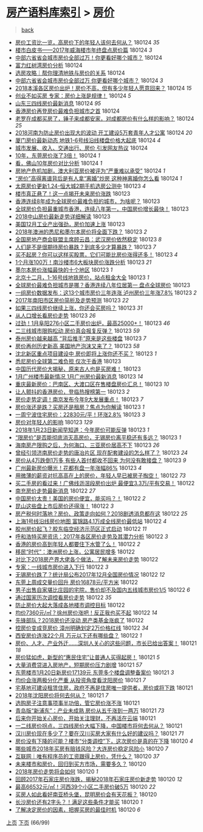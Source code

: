 [房产语料库索引](../../README.md)  > [房价](房价.md)
====
> [back](../README.md)

- [房价工资比一览，高房价下的年轻人该何去何从？](http://jkwz.applinzi.com/ittc/7062201372038923281.html#%E6%88%BF%E4%BB%B7%E5%B7%A5%E8%B5%84%E6%AF%94%E4%B8%80%E8%A7%88%EF%BC%8C%E9%AB%98%E6%88%BF%E4%BB%B7%E4%B8%8B%E7%9A%84%E5%B9%B4%E8%BD%BB%E4%BA%BA%E8%AF%A5%E4%BD%95%E5%8E%BB%E4%BD%95%E4%BB%8E%EF%BC%9F) 180124 *35* 
- [楼市白皮书——2017年威海楼市年终盘点房价篇](http://jkwz.applinzi.com/ittc/7062190172278359056.html#%E6%A5%BC%E5%B8%82%E7%99%BD%E7%9A%AE%E4%B9%A6%E2%80%94%E2%80%942017%E5%B9%B4%E5%A8%81%E6%B5%B7%E6%A5%BC%E5%B8%82%E5%B9%B4%E7%BB%88%E7%9B%98%E7%82%B9%E6%88%BF%E4%BB%B7%E7%AF%87) 180124 *3* 
- [中部六省省会城市房价全部过万！你更看好哪个城市？](http://jkwz.applinzi.com/ittc/7062183786073031686.html#%E4%B8%AD%E9%83%A8%E5%85%AD%E7%9C%81%E7%9C%81%E4%BC%9A%E5%9F%8E%E5%B8%82%E6%88%BF%E4%BB%B7%E5%85%A8%E9%83%A8%E8%BF%87%E4%B8%87%EF%BC%81%E4%BD%A0%E6%9B%B4%E7%9C%8B%E5%A5%BD%E5%93%AA%E4%B8%AA%E5%9F%8E%E5%B8%82%EF%BC%9F) 180124  
- [富力红树湾房价分析](http://jkwz.applinzi.com/ittc/7062180209921360906.html#%E5%AF%8C%E5%8A%9B%E7%BA%A2%E6%A0%91%E6%B9%BE%E6%88%BF%E4%BB%B7%E5%88%86%E6%9E%90) 180124  
- [选房攻略｜帮你理清地铁与房价的关系](http://jkwz.applinzi.com/ittc/7062173350434964487.html#%E9%80%89%E6%88%BF%E6%94%BB%E7%95%A5%EF%BD%9C%E5%B8%AE%E4%BD%A0%E7%90%86%E6%B8%85%E5%9C%B0%E9%93%81%E4%B8%8E%E6%88%BF%E4%BB%B7%E7%9A%84%E5%85%B3%E7%B3%BB) 180124  
- [中部六省省会城市房价全部过万 你更看好哪个城市？](http://jkwz.applinzi.com/ittc/7062152228561748998.html#%E4%B8%AD%E9%83%A8%E5%85%AD%E7%9C%81%E7%9C%81%E4%BC%9A%E5%9F%8E%E5%B8%82%E6%88%BF%E4%BB%B7%E5%85%A8%E9%83%A8%E8%BF%87%E4%B8%87+%E4%BD%A0%E6%9B%B4%E7%9C%8B%E5%A5%BD%E5%93%AA%E4%B8%AA%E5%9F%8E%E5%B8%82%EF%BC%9F) 180124 *3* 
- [2018本溪各区房价出炉！房价不高，但有多少年轻人愿意回来？](http://jkwz.applinzi.com/ittc/7062142468835771399.html#2018%E6%9C%AC%E6%BA%AA%E5%90%84%E5%8C%BA%E6%88%BF%E4%BB%B7%E5%87%BA%E7%82%89%EF%BC%81%E6%88%BF%E4%BB%B7%E4%B8%8D%E9%AB%98%EF%BC%8C%E4%BD%86%E6%9C%89%E5%A4%9A%E5%B0%91%E5%B9%B4%E8%BD%BB%E4%BA%BA%E6%84%BF%E6%84%8F%E5%9B%9E%E6%9D%A5%EF%BC%9F) 180124 *15* 
- [创业不如买房 专家：房价上涨是规律！](http://jkwz.applinzi.com/ittc/7062130565413602321.html#%E5%88%9B%E4%B8%9A%E4%B8%8D%E5%A6%82%E4%B9%B0%E6%88%BF+%E4%B8%93%E5%AE%B6%EF%BC%9A%E6%88%BF%E4%BB%B7%E4%B8%8A%E6%B6%A8%E6%98%AF%E8%A7%84%E5%BE%8B%EF%BC%81) 180124 *5* 
- [山东三四线房价最新消息](http://jkwz.applinzi.com/ittc/7062118019105293319.html#%E5%B1%B1%E4%B8%9C%E4%B8%89%E5%9B%9B%E7%BA%BF%E6%88%BF%E4%BB%B7%E6%9C%80%E6%96%B0%E6%B6%88%E6%81%AF) 180124 *95* 
- [香港房价再登房价最难负担城市之首](http://jkwz.applinzi.com/ittc/7062118019935765521.html#%E9%A6%99%E6%B8%AF%E6%88%BF%E4%BB%B7%E5%86%8D%E7%99%BB%E6%88%BF%E4%BB%B7%E6%9C%80%E9%9A%BE%E8%B4%9F%E6%8B%85%E5%9F%8E%E5%B8%82%E4%B9%8B%E9%A6%96) 180124  
- [老罗在成都买房了，锤子来成都安家，对成都房价有什么样的影响？](http://jkwz.applinzi.com/ittc/7062107854306018314.html#%E8%80%81%E7%BD%97%E5%9C%A8%E6%88%90%E9%83%BD%E4%B9%B0%E6%88%BF%E4%BA%86%EF%BC%8C%E9%94%A4%E5%AD%90%E6%9D%A5%E6%88%90%E9%83%BD%E5%AE%89%E5%AE%B6%EF%BC%8C%E5%AF%B9%E6%88%90%E9%83%BD%E6%88%BF%E4%BB%B7%E6%9C%89%E4%BB%80%E4%B9%88%E6%A0%B7%E7%9A%84%E5%BD%B1%E5%93%8D%EF%BC%9F) 180124 *25* 
- [2018河南为防止房价出现大的波动 开工建设5万套青年人才公寓](http://jkwz.applinzi.com/ittc/7062106603820418059.html#2018%E6%B2%B3%E5%8D%97%E4%B8%BA%E9%98%B2%E6%AD%A2%E6%88%BF%E4%BB%B7%E5%87%BA%E7%8E%B0%E5%A4%A7%E7%9A%84%E6%B3%A2%E5%8A%A8+%E5%BC%80%E5%B7%A5%E5%BB%BA%E8%AE%BE5%E4%B8%87%E5%A5%97%E9%9D%92%E5%B9%B4%E4%BA%BA%E6%89%8D%E5%85%AC%E5%AF%93) 180124 *20* 
- [厦门房价最新动态 地铁1-6号线沿线楼盘价格大起底](http://jkwz.applinzi.com/ittc/7062093352109868048.html#%E5%8E%A6%E9%97%A8%E6%88%BF%E4%BB%B7%E6%9C%80%E6%96%B0%E5%8A%A8%E6%80%81+%E5%9C%B0%E9%93%811-6%E5%8F%B7%E7%BA%BF%E6%B2%BF%E7%BA%BF%E6%A5%BC%E7%9B%98%E4%BB%B7%E6%A0%BC%E5%A4%A7%E8%B5%B7%E5%BA%95) 180124 *4* 
- [城市发展、收入、交通出行、房价 引发网友热议](http://jkwz.applinzi.com/ittc/7062060372033274886.html#%E5%9F%8E%E5%B8%82%E5%8F%91%E5%B1%95%E3%80%81%E6%94%B6%E5%85%A5%E3%80%81%E4%BA%A4%E9%80%9A%E5%87%BA%E8%A1%8C%E3%80%81%E6%88%BF%E4%BB%B7+%E5%BC%95%E5%8F%91%E7%BD%91%E5%8F%8B%E7%83%AD%E8%AE%AE) 180124  
- [10年，东莞房价涨了3倍！](http://jkwz.applinzi.com/ittc/7061868656047162379.html#10%E5%B9%B4%EF%BC%8C%E4%B8%9C%E8%8E%9E%E6%88%BF%E4%BB%B7%E6%B6%A8%E4%BA%863%E5%80%8D%EF%BC%81) 180124 *1* 
- [看，佛山10年房价对比分析](http://jkwz.applinzi.com/ittc/7061869488947856401.html#%E7%9C%8B%EF%BC%8C%E4%BD%9B%E5%B1%B110%E5%B9%B4%E6%88%BF%E4%BB%B7%E5%AF%B9%E6%AF%94%E5%88%86%E6%9E%90) 180124 *1* 
- [房地产危机加剧，澳大利亚房价被评为“严重难以承受”](http://jkwz.applinzi.com/ittc/7062032823303537671.html#%E6%88%BF%E5%9C%B0%E4%BA%A7%E5%8D%B1%E6%9C%BA%E5%8A%A0%E5%89%A7%EF%BC%8C%E6%BE%B3%E5%A4%A7%E5%88%A9%E4%BA%9A%E6%88%BF%E4%BB%B7%E8%A2%AB%E8%AF%84%E4%B8%BA%E2%80%9C%E4%B8%A5%E9%87%8D%E9%9A%BE%E4%BB%A5%E6%89%BF%E5%8F%97%E2%80%9D) 180124 *1* 
- [“房价”高得离谱背后是有人拿“离婚”炒房 这种神离婚你怎么看](http://jkwz.applinzi.com/ittc/7061955733405303818.html#%E2%80%9C%E6%88%BF%E4%BB%B7%E2%80%9D%E9%AB%98%E5%BE%97%E7%A6%BB%E8%B0%B1%E8%83%8C%E5%90%8E%E6%98%AF%E6%9C%89%E4%BA%BA%E6%8B%BF%E2%80%9C%E7%A6%BB%E5%A9%9A%E2%80%9D%E7%82%92%E6%88%BF+%E8%BF%99%E7%A7%8D%E7%A5%9E%E7%A6%BB%E5%A9%9A%E4%BD%A0%E6%80%8E%E4%B9%88%E7%9C%8B) 180124 *1* 
- [太原房价更新1.24-恒大城2期手机选房公测中](http://jkwz.applinzi.com/ittc/7061914238065312779.html#%E5%A4%AA%E5%8E%9F%E6%88%BF%E4%BB%B7%E6%9B%B4%E6%96%B01.24-%E6%81%92%E5%A4%A7%E5%9F%8E2%E6%9C%9F%E6%89%8B%E6%9C%BA%E9%80%89%E6%88%BF%E5%85%AC%E6%B5%8B%E4%B8%AD) 180123 *4* 
- [楼市真正悬了！这一点揭开未来房价涨跌](http://jkwz.applinzi.com/ittc/7061902685471507472.html#%E6%A5%BC%E5%B8%82%E7%9C%9F%E6%AD%A3%E6%82%AC%E4%BA%86%EF%BC%81%E8%BF%99%E4%B8%80%E7%82%B9%E6%8F%AD%E5%BC%80%E6%9C%AA%E6%9D%A5%E6%88%BF%E4%BB%B7%E6%B6%A8%E8%B7%8C) 180123  
- [香港连续8年成为全球房价最难负担的城市，为啥呢？](http://jkwz.applinzi.com/ittc/7061895129508348938.html#%E9%A6%99%E6%B8%AF%E8%BF%9E%E7%BB%AD8%E5%B9%B4%E6%88%90%E4%B8%BA%E5%85%A8%E7%90%83%E6%88%BF%E4%BB%B7%E6%9C%80%E9%9A%BE%E8%B4%9F%E6%8B%85%E7%9A%84%E5%9F%8E%E5%B8%82%EF%BC%8C%E4%B8%BA%E5%95%A5%E5%91%A2%EF%BC%9F) 180123  
- [全球房价负担最重城市香港，连续八年第一，中国房价增长最快！](http://jkwz.applinzi.com/ittc/7061892524874925067.html#%E5%85%A8%E7%90%83%E6%88%BF%E4%BB%B7%E8%B4%9F%E6%8B%85%E6%9C%80%E9%87%8D%E5%9F%8E%E5%B8%82%E9%A6%99%E6%B8%AF%EF%BC%8C%E8%BF%9E%E7%BB%AD%E5%85%AB%E5%B9%B4%E7%AC%AC%E4%B8%80%EF%BC%8C%E4%B8%AD%E5%9B%BD%E6%88%BF%E4%BB%B7%E5%A2%9E%E9%95%BF%E6%9C%80%E5%BF%AB%EF%BC%81) 180123  
- [2018中山房价最新走势详细解读](http://jkwz.applinzi.com/ittc/7061890488422908939.html#2018%E4%B8%AD%E5%B1%B1%E6%88%BF%E4%BB%B7%E6%9C%80%E6%96%B0%E8%B5%B0%E5%8A%BF%E8%AF%A6%E7%BB%86%E8%A7%A3%E8%AF%BB) 180123  
- [美国12月工业产出强劲，房价加速上涨](http://jkwz.applinzi.com/ittc/7061884767266407431.html#%E7%BE%8E%E5%9B%BD12%E6%9C%88%E5%B7%A5%E4%B8%9A%E4%BA%A7%E5%87%BA%E5%BC%BA%E5%8A%B2%EF%BC%8C%E6%88%BF%E4%BB%B7%E5%8A%A0%E9%80%9F%E4%B8%8A%E6%B6%A8) 180123  
- [2018年澳洲的悉尼和墨尔本房价将全面下跌？](http://jkwz.applinzi.com/ittc/7061851336117584907.html#2018%E5%B9%B4%E6%BE%B3%E6%B4%B2%E7%9A%84%E6%82%89%E5%B0%BC%E5%92%8C%E5%A2%A8%E5%B0%94%E6%9C%AC%E6%88%BF%E4%BB%B7%E5%B0%86%E5%85%A8%E9%9D%A2%E4%B8%8B%E8%B7%8C%EF%BC%9F) 180123 *2* 
- [全国房地产商会联盟主席顾云昌：武汉房价依然稳定](http://jkwz.applinzi.com/ittc/7061850575870624784.html#%E5%85%A8%E5%9B%BD%E6%88%BF%E5%9C%B0%E4%BA%A7%E5%95%86%E4%BC%9A%E8%81%94%E7%9B%9F%E4%B8%BB%E5%B8%AD%E9%A1%BE%E4%BA%91%E6%98%8C%EF%BC%9A%E6%AD%A6%E6%B1%89%E6%88%BF%E4%BB%B7%E4%BE%9D%E7%84%B6%E7%A8%B3%E5%AE%9A) 180123 *8* 
- [人们是不是很期待房价暴跌？到底多少才算暴跌？](http://jkwz.applinzi.com/ittc/7061809324727206918.html#%E4%BA%BA%E4%BB%AC%E6%98%AF%E4%B8%8D%E6%98%AF%E5%BE%88%E6%9C%9F%E5%BE%85%E6%88%BF%E4%BB%B7%E6%9A%B4%E8%B7%8C%EF%BC%9F%E5%88%B0%E5%BA%95%E5%A4%9A%E5%B0%91%E6%89%8D%E7%AE%97%E6%9A%B4%E8%B7%8C%EF%BC%9F) 180123 *7* 
- [买不起房？你可以这样买股票，它们可能比房价涨得还多！](http://jkwz.applinzi.com/ittc/7061843733182415888.html#%E4%B9%B0%E4%B8%8D%E8%B5%B7%E6%88%BF%EF%BC%9F%E4%BD%A0%E5%8F%AF%E4%BB%A5%E8%BF%99%E6%A0%B7%E4%B9%B0%E8%82%A1%E7%A5%A8%EF%BC%8C%E5%AE%83%E4%BB%AC%E5%8F%AF%E8%83%BD%E6%AF%94%E6%88%BF%E4%BB%B7%E6%B6%A8%E5%BE%97%E8%BF%98%E5%A4%9A%EF%BC%81) 180123 *4* 
- [1个月涨100万！南沙楼市6大板块房价涨跌分析](http://jkwz.applinzi.com/ittc/7061842297845449735.html#1%E4%B8%AA%E6%9C%88%E6%B6%A8100%E4%B8%87%EF%BC%81%E5%8D%97%E6%B2%99%E6%A5%BC%E5%B8%826%E5%A4%A7%E6%9D%BF%E5%9D%97%E6%88%BF%E4%BB%B7%E6%B6%A8%E8%B7%8C%E5%88%86%E6%9E%90) 180123 *21* 
- [墨尔本房价涨幅最快的十个地区](http://jkwz.applinzi.com/ittc/7061840065334871057.html#%E5%A2%A8%E5%B0%94%E6%9C%AC%E6%88%BF%E4%BB%B7%E6%B6%A8%E5%B9%85%E6%9C%80%E5%BF%AB%E7%9A%84%E5%8D%81%E4%B8%AA%E5%9C%B0%E5%8C%BA) 180123 *1* 
- [北京十二月，1-16号线地铁房价，站点租金大全](http://jkwz.applinzi.com/ittc/7061831321930695690.html#%E5%8C%97%E4%BA%AC%E5%8D%81%E4%BA%8C%E6%9C%88%EF%BC%8C1-16%E5%8F%B7%E7%BA%BF%E5%9C%B0%E9%93%81%E6%88%BF%E4%BB%B7%EF%BC%8C%E7%AB%99%E7%82%B9%E7%A7%9F%E9%87%91%E5%A4%A7%E5%85%A8) 180123 *1* 
- [全球房价最难负担城市是哪？香港连续八年位居第一 盘点全球房价](http://jkwz.applinzi.com/ittc/7061831711145329674.html#%E5%85%A8%E7%90%83%E6%88%BF%E4%BB%B7%E6%9C%80%E9%9A%BE%E8%B4%9F%E6%8B%85%E5%9F%8E%E5%B8%82%E6%98%AF%E5%93%AA%EF%BC%9F%E9%A6%99%E6%B8%AF%E8%BF%9E%E7%BB%AD%E5%85%AB%E5%B9%B4%E4%BD%8D%E5%B1%85%E7%AC%AC%E4%B8%80+%E7%9B%98%E7%82%B9%E5%85%A8%E7%90%83%E6%88%BF%E4%BB%B7) 180123  
- [一组房价数据发布：这13个城市房价三年连涨 泸州房价三年涨7.8%](http://jkwz.applinzi.com/ittc/7061819129139315722.html#%E4%B8%80%E7%BB%84%E6%88%BF%E4%BB%B7%E6%95%B0%E6%8D%AE%E5%8F%91%E5%B8%83%EF%BC%9A%E8%BF%9913%E4%B8%AA%E5%9F%8E%E5%B8%82%E6%88%BF%E4%BB%B7%E4%B8%89%E5%B9%B4%E8%BF%9E%E6%B6%A8+%E6%B3%B8%E5%B7%9E%E6%88%BF%E4%BB%B7%E4%B8%89%E5%B9%B4%E6%B6%A87.8%25) 180123 *2* 
- [2017年南阳市区房价简析及走势预测](http://jkwz.applinzi.com/ittc/7061817327622816775.html#2017%E5%B9%B4%E5%8D%97%E9%98%B3%E5%B8%82%E5%8C%BA%E6%88%BF%E4%BB%B7%E7%AE%80%E6%9E%90%E5%8F%8A%E8%B5%B0%E5%8A%BF%E9%A2%84%E6%B5%8B) 180123 *22* 
- [如果三四线房价继续上涨，你还会买房吗？](http://jkwz.applinzi.com/ittc/7061809973569258503.html#%E5%A6%82%E6%9E%9C%E4%B8%89%E5%9B%9B%E7%BA%BF%E6%88%BF%E4%BB%B7%E7%BB%A7%E7%BB%AD%E4%B8%8A%E6%B6%A8%EF%BC%8C%E4%BD%A0%E8%BF%98%E4%BC%9A%E4%B9%B0%E6%88%BF%E5%90%97%EF%BC%9F) 180123 *31* 
- [从人口增长看房价走势](http://jkwz.applinzi.com/ittc/7061809387197170699.html#%E4%BB%8E%E4%BA%BA%E5%8F%A3%E5%A2%9E%E9%95%BF%E7%9C%8B%E6%88%BF%E4%BB%B7%E8%B5%B0%E5%8A%BF) 180123 *26* 
- [过劲！1月阜阳276小区二手房价出炉，最高25000+！](http://jkwz.applinzi.com/ittc/7061806240185713675.html#%E8%BF%87%E5%8A%B2%EF%BC%811%E6%9C%88%E9%98%9C%E9%98%B3276%E5%B0%8F%E5%8C%BA%E4%BA%8C%E6%89%8B%E6%88%BF%E4%BB%B7%E5%87%BA%E7%82%89%EF%BC%8C%E6%9C%80%E9%AB%9825000%2B%EF%BC%81) 180123 *46* 
- [二三线城市限购松动 房价真会报复反弹？](http://jkwz.applinzi.com/ittc/7061803514257212423.html#%E4%BA%8C%E4%B8%89%E7%BA%BF%E5%9F%8E%E5%B8%82%E9%99%90%E8%B4%AD%E6%9D%BE%E5%8A%A8+%E6%88%BF%E4%BB%B7%E7%9C%9F%E4%BC%9A%E6%8A%A5%E5%A4%8D%E5%8F%8D%E5%BC%B9%EF%BC%9F) 180123 *59* 
- [泰州房价越来越高 “背后推手”原来是这些楼盘](http://jkwz.applinzi.com/ittc/7061795312065053703.html#%E6%B3%B0%E5%B7%9E%E6%88%BF%E4%BB%B7%E8%B6%8A%E6%9D%A5%E8%B6%8A%E9%AB%98+%E2%80%9C%E8%83%8C%E5%90%8E%E6%8E%A8%E6%89%8B%E2%80%9D%E5%8E%9F%E6%9D%A5%E6%98%AF%E8%BF%99%E4%BA%9B%E6%A5%BC%E7%9B%98) 180123 *7* 
- [房价再创历史新高 美国地产泡沫又来了？](http://jkwz.applinzi.com/ittc/7061792769515717643.html#%E6%88%BF%E4%BB%B7%E5%86%8D%E5%88%9B%E5%8E%86%E5%8F%B2%E6%96%B0%E9%AB%98+%E7%BE%8E%E5%9B%BD%E5%9C%B0%E4%BA%A7%E6%B3%A1%E6%B2%AB%E5%8F%88%E6%9D%A5%E4%BA%86%EF%BC%9F) 180123 *58* 
- [沈北新区重点项目建设中 房价即将上涨你还不买？](http://jkwz.applinzi.com/ittc/7061792158502093830.html#%E6%B2%88%E5%8C%97%E6%96%B0%E5%8C%BA%E9%87%8D%E7%82%B9%E9%A1%B9%E7%9B%AE%E5%BB%BA%E8%AE%BE%E4%B8%AD+%E6%88%BF%E4%BB%B7%E5%8D%B3%E5%B0%86%E4%B8%8A%E6%B6%A8%E4%BD%A0%E8%BF%98%E4%B8%8D%E4%B9%B0%EF%BC%9F) 180123 *1* 
- [悉尼房价全球第二难负担 仅次于香港](http://jkwz.applinzi.com/ittc/7061789042264245265.html#%E6%82%89%E5%B0%BC%E6%88%BF%E4%BB%B7%E5%85%A8%E7%90%83%E7%AC%AC%E4%BA%8C%E9%9A%BE%E8%B4%9F%E6%8B%85+%E4%BB%85%E6%AC%A1%E4%BA%8E%E9%A6%99%E6%B8%AF) 180123  
- [中国历代房价大揭秘，原来古人也是买房难！](http://jkwz.applinzi.com/ittc/7061775792998974480.html#%E4%B8%AD%E5%9B%BD%E5%8E%86%E4%BB%A3%E6%88%BF%E4%BB%B7%E5%A4%A7%E6%8F%AD%E7%A7%98%EF%BC%8C%E5%8E%9F%E6%9D%A5%E5%8F%A4%E4%BA%BA%E4%B9%9F%E6%98%AF%E4%B9%B0%E6%88%BF%E9%9A%BE%EF%BC%81) 180123  
- [1月广州楼市最新情况 1月广州房价最新消息](http://jkwz.applinzi.com/ittc/7061760502915400715.html#1%E6%9C%88%E5%B9%BF%E5%B7%9E%E6%A5%BC%E5%B8%82%E6%9C%80%E6%96%B0%E6%83%85%E5%86%B5+1%E6%9C%88%E5%B9%BF%E5%B7%9E%E6%88%BF%E4%BB%B7%E6%9C%80%E6%96%B0%E6%B6%88%E6%81%AF) 180123 *14* 
- [重庆最新房价：巴南区、大渡口区在售楼盘房价汇总！](http://jkwz.applinzi.com/ittc/7061753995352081415.html#%E9%87%8D%E5%BA%86%E6%9C%80%E6%96%B0%E6%88%BF%E4%BB%B7%EF%BC%9A%E5%B7%B4%E5%8D%97%E5%8C%BA%E3%80%81%E5%A4%A7%E6%B8%A1%E5%8F%A3%E5%8C%BA%E5%9C%A8%E5%94%AE%E6%A5%BC%E7%9B%98%E6%88%BF%E4%BB%B7%E6%B1%87%E6%80%BB%EF%BC%81) 180123 *10* 
- [让人颤抖的香港房价，登临热搜榜第一](http://jkwz.applinzi.com/ittc/7061733447632946192.html#%E8%AE%A9%E4%BA%BA%E9%A2%A4%E6%8A%96%E7%9A%84%E9%A6%99%E6%B8%AF%E6%88%BF%E4%BB%B7%EF%BC%8C%E7%99%BB%E4%B8%B4%E7%83%AD%E6%90%9C%E6%A6%9C%E7%AC%AC%E4%B8%80) 180123 *2* 
- [房价走势定调！南京发布今年9大发展重点！](http://jkwz.applinzi.com/ittc/7061729152376243211.html#%E6%88%BF%E4%BB%B7%E8%B5%B0%E5%8A%BF%E5%AE%9A%E8%B0%83%EF%BC%81%E5%8D%97%E4%BA%AC%E5%8F%91%E5%B8%83%E4%BB%8A%E5%B9%B49%E5%A4%A7%E5%8F%91%E5%B1%95%E9%87%8D%E7%82%B9%EF%BC%81) 180123 *7* 
- [房价涨还是跌？买房还是租房？焦点为你解读](http://jkwz.applinzi.com/ittc/7061725636001793034.html#%E6%88%BF%E4%BB%B7%E6%B6%A8%E8%BF%98%E6%98%AF%E8%B7%8C%EF%BC%9F%E4%B9%B0%E6%88%BF%E8%BF%98%E6%98%AF%E7%A7%9F%E6%88%BF%EF%BC%9F%E7%84%A6%E7%82%B9%E4%B8%BA%E4%BD%A0%E8%A7%A3%E8%AF%BB) 180123 *1* 
- [一周宁波住宅房价：22830元/平！环涨2.8%](http://jkwz.applinzi.com/ittc/7061726074243646475.html#%E4%B8%80%E5%91%A8%E5%AE%81%E6%B3%A2%E4%BD%8F%E5%AE%85%E6%88%BF%E4%BB%B7%EF%BC%9A22830%E5%85%83%2F%E5%B9%B3%EF%BC%81%E7%8E%AF%E6%B6%A82.8%25) 180123 *3* 
- [房价对年轻人的影响](http://jkwz.applinzi.com/ittc/7061722958140015632.html#%E6%88%BF%E4%BB%B7%E5%AF%B9%E5%B9%B4%E8%BD%BB%E4%BA%BA%E7%9A%84%E5%BD%B1%E5%93%8D) 180123 *129* 
- [2018年1月23日新闻早知道：今年房价可能反弹](http://jkwz.applinzi.com/ittc/7061720065760560139.html#2018%E5%B9%B41%E6%9C%8823%E6%97%A5%E6%96%B0%E9%97%BB%E6%97%A9%E7%9F%A5%E9%81%93%EF%BC%9A%E4%BB%8A%E5%B9%B4%E6%88%BF%E4%BB%B7%E5%8F%AF%E8%83%BD%E5%8F%8D%E5%BC%B9) 180123 *1* 
- [“限房价”是否能彻底消灭高房价，无锡房价离平稳还有多远？](http://jkwz.applinzi.com/ittc/7061716945282270224.html#%E2%80%9C%E9%99%90%E6%88%BF%E4%BB%B7%E2%80%9D%E6%98%AF%E5%90%A6%E8%83%BD%E5%BD%BB%E5%BA%95%E6%B6%88%E7%81%AD%E9%AB%98%E6%88%BF%E4%BB%B7%EF%BC%8C%E6%97%A0%E9%94%A1%E6%88%BF%E4%BB%B7%E7%A6%BB%E5%B9%B3%E7%A8%B3%E8%BF%98%E6%9C%89%E5%A4%9A%E8%BF%9C%EF%BC%9F) 180123 *1* 
- [海南房产限购之后，为何海口、三亚房价居高不下](http://jkwz.applinzi.com/ittc/7061712281342051335.html#%E6%B5%B7%E5%8D%97%E6%88%BF%E4%BA%A7%E9%99%90%E8%B4%AD%E4%B9%8B%E5%90%8E%EF%BC%8C%E4%B8%BA%E4%BD%95%E6%B5%B7%E5%8F%A3%E3%80%81%E4%B8%89%E4%BA%9A%E6%88%BF%E4%BB%B7%E5%B1%85%E9%AB%98%E4%B8%8D%E4%B8%8B) 180123 *26* 
- [曾经引领济南房价走势的唐冶片区 现在配套建设的怎么样了？](http://jkwz.applinzi.com/ittc/7061710630837289994.html#%E6%9B%BE%E7%BB%8F%E5%BC%95%E9%A2%86%E6%B5%8E%E5%8D%97%E6%88%BF%E4%BB%B7%E8%B5%B0%E5%8A%BF%E7%9A%84%E5%94%90%E5%86%B6%E7%89%87%E5%8C%BA+%E7%8E%B0%E5%9C%A8%E9%85%8D%E5%A5%97%E5%BB%BA%E8%AE%BE%E7%9A%84%E6%80%8E%E4%B9%88%E6%A0%B7%E4%BA%86%EF%BC%9F) 180123 *24* 
- [房价从4万跌倒1万多 有些人首付都收不回来 为何没有敢接盘？](http://jkwz.applinzi.com/ittc/7061697831696335878.html#%E6%88%BF%E4%BB%B7%E4%BB%8E4%E4%B8%87%E8%B7%8C%E5%80%921%E4%B8%87%E5%A4%9A+%E6%9C%89%E4%BA%9B%E4%BA%BA%E9%A6%96%E4%BB%98%E9%83%BD%E6%94%B6%E4%B8%8D%E5%9B%9E%E6%9D%A5+%E4%B8%BA%E4%BD%95%E6%B2%A1%E6%9C%89%E6%95%A2%E6%8E%A5%E7%9B%98%EF%BC%9F) 180123 *9* 
- [广州最新房价曝光！花都有盘一年涨幅86%](http://jkwz.applinzi.com/ittc/7061676965344314375.html#%E5%B9%BF%E5%B7%9E%E6%9C%80%E6%96%B0%E6%88%BF%E4%BB%B7%E6%9B%9D%E5%85%89%EF%BC%81%E8%8A%B1%E9%83%BD%E6%9C%89%E7%9B%98%E4%B8%80%E5%B9%B4%E6%B6%A8%E5%B9%8586%25) 180123 *4* 
- [用微薄的薪资对抗高高在上的房价，年轻人早已被房子掏空！](http://jkwz.applinzi.com/ittc/7061484401529979915.html#%E7%94%A8%E5%BE%AE%E8%96%84%E7%9A%84%E8%96%AA%E8%B5%84%E5%AF%B9%E6%8A%97%E9%AB%98%E9%AB%98%E5%9C%A8%E4%B8%8A%E7%9A%84%E6%88%BF%E4%BB%B7%EF%BC%8C%E5%B9%B4%E8%BD%BB%E4%BA%BA%E6%97%A9%E5%B7%B2%E8%A2%AB%E6%88%BF%E5%AD%90%E6%8E%8F%E7%A9%BA%EF%BC%81) 180122 *73* 
- [买二手房的看过来！广佛线沥滘段房价出炉 最便宜3.3万/平有交易！](http://jkwz.applinzi.com/ittc/7061476645272028177.html#%E4%B9%B0%E4%BA%8C%E6%89%8B%E6%88%BF%E7%9A%84%E7%9C%8B%E8%BF%87%E6%9D%A5%EF%BC%81%E5%B9%BF%E4%BD%9B%E7%BA%BF%E6%B2%A5%E6%BB%98%E6%AE%B5%E6%88%BF%E4%BB%B7%E5%87%BA%E7%82%89+%E6%9C%80%E4%BE%BF%E5%AE%9C3.3%E4%B8%87%2F%E5%B9%B3%E6%9C%89%E4%BA%A4%E6%98%93%EF%BC%81) 180122  
- [南充房价走势最新消息](http://jkwz.applinzi.com/ittc/7061471633351377930.html#%E5%8D%97%E5%85%85%E6%88%BF%E4%BB%B7%E8%B5%B0%E5%8A%BF%E6%9C%80%E6%96%B0%E6%B6%88%E6%81%AF) 180122 *27* 
- [中国房价太贵！美国的房价便宜，能买吗？！](http://jkwz.applinzi.com/ittc/7061444147561366538.html#%E4%B8%AD%E5%9B%BD%E6%88%BF%E4%BB%B7%E5%A4%AA%E8%B4%B5%EF%BC%81%E7%BE%8E%E5%9B%BD%E7%9A%84%E6%88%BF%E4%BB%B7%E4%BE%BF%E5%AE%9C%EF%BC%8C%E8%83%BD%E4%B9%B0%E5%90%97%EF%BC%9F%EF%BC%81) 180122 *2* 
- [昆山这些盘上市后房价还得涨！](http://jkwz.applinzi.com/ittc/7061440629517583367.html#%E6%98%86%E5%B1%B1%E8%BF%99%E4%BA%9B%E7%9B%98%E4%B8%8A%E5%B8%82%E5%90%8E%E6%88%BF%E4%BB%B7%E8%BF%98%E5%BE%97%E6%B6%A8%EF%BC%81) 180122 *3* 
- [房产税何时落地？房价、政策走向如何？2018剧透消息都在这](http://jkwz.applinzi.com/ittc/7061438299116143627.html#%E6%88%BF%E4%BA%A7%E7%A8%8E%E4%BD%95%E6%97%B6%E8%90%BD%E5%9C%B0%EF%BC%9F%E6%88%BF%E4%BB%B7%E3%80%81%E6%94%BF%E7%AD%96%E8%B5%B0%E5%90%91%E5%A6%82%E4%BD%95%EF%BC%9F2018%E5%89%A7%E9%80%8F%E6%B6%88%E6%81%AF%E9%83%BD%E5%9C%A8%E8%BF%99) 180122 *25* 
- [上海1号线沿线房价地图 富锦路4.1万成全线房价最低站](http://jkwz.applinzi.com/ittc/7061434356743013382.html#%E4%B8%8A%E6%B5%B71%E5%8F%B7%E7%BA%BF%E6%B2%BF%E7%BA%BF%E6%88%BF%E4%BB%B7%E5%9C%B0%E5%9B%BE+%E5%AF%8C%E9%94%A6%E8%B7%AF4.1%E4%B8%87%E6%88%90%E5%85%A8%E7%BA%BF%E6%88%BF%E4%BB%B7%E6%9C%80%E4%BD%8E%E7%AB%99) 180122 *4* 
- [胶州房价起飞？胶东临空经济示范区正式启动](http://jkwz.applinzi.com/ittc/7061430884878517258.html#%E8%83%B6%E5%B7%9E%E6%88%BF%E4%BB%B7%E8%B5%B7%E9%A3%9E%EF%BC%9F%E8%83%B6%E4%B8%9C%E4%B8%B4%E7%A9%BA%E7%BB%8F%E6%B5%8E%E7%A4%BA%E8%8C%83%E5%8C%BA%E6%AD%A3%E5%BC%8F%E5%90%AF%E5%8A%A8) 180122 *11* 
- [呼和浩特买房资讯：2017年各区房价走势及其潜力分析](http://jkwz.applinzi.com/ittc/7061419468532483082.html#%E5%91%BC%E5%92%8C%E6%B5%A9%E7%89%B9%E4%B9%B0%E6%88%BF%E8%B5%84%E8%AE%AF%EF%BC%9A2017%E5%B9%B4%E5%90%84%E5%8C%BA%E6%88%BF%E4%BB%B7%E8%B5%B0%E5%8A%BF%E5%8F%8A%E5%85%B6%E6%BD%9C%E5%8A%9B%E5%88%86%E6%9E%90) 180122 *3* 
- [香港的房价高到年轻人都要住下水管了么！](http://jkwz.applinzi.com/ittc/7061408806414582790.html#%E9%A6%99%E6%B8%AF%E7%9A%84%E6%88%BF%E4%BB%B7%E9%AB%98%E5%88%B0%E5%B9%B4%E8%BD%BB%E4%BA%BA%E9%83%BD%E8%A6%81%E4%BD%8F%E4%B8%8B%E6%B0%B4%E7%AE%A1%E4%BA%86%E4%B9%88%EF%BC%81) 180122 *2* 
- [移民“时代”：澳洲房价上涨，公寓居民增多](http://jkwz.applinzi.com/ittc/7061407466607084560.html#%E7%A7%BB%E6%B0%91%E2%80%9C%E6%97%B6%E4%BB%A3%E2%80%9D%EF%BC%9A%E6%BE%B3%E6%B4%B2%E6%88%BF%E4%BB%B7%E4%B8%8A%E6%B6%A8%EF%BC%8C%E5%85%AC%E5%AF%93%E5%B1%85%E6%B0%91%E5%A2%9E%E5%A4%9A) 180122  
- [对比下2018房产界大佬各个做法，了解未来房价走势](http://jkwz.applinzi.com/ittc/7061046568348550154.html#%E5%AF%B9%E6%AF%94%E4%B8%8B2018%E6%88%BF%E4%BA%A7%E7%95%8C%E5%A4%A7%E4%BD%AC%E5%90%84%E4%B8%AA%E5%81%9A%E6%B3%95%EF%BC%8C%E4%BA%86%E8%A7%A3%E6%9C%AA%E6%9D%A5%E6%88%BF%E4%BB%B7%E8%B5%B0%E5%8A%BF) 180122  
- [专家：一线城市房价进入下行](http://jkwz.applinzi.com/ittc/7061364812942935046.html#%E4%B8%93%E5%AE%B6%EF%BC%9A%E4%B8%80%E7%BA%BF%E5%9F%8E%E5%B8%82%E6%88%BF%E4%BB%B7%E8%BF%9B%E5%85%A5%E4%B8%8B%E8%A1%8C) 180122 *3* 
- [无锡房价跌了？统计局公布2017年12月全国房价情况](http://jkwz.applinzi.com/ittc/7061364806861194246.html#%E6%97%A0%E9%94%A1%E6%88%BF%E4%BB%B7%E8%B7%8C%E4%BA%86%EF%BC%9F%E7%BB%9F%E8%AE%A1%E5%B1%80%E5%85%AC%E5%B8%832017%E5%B9%B412%E6%9C%88%E5%85%A8%E5%9B%BD%E6%88%BF%E4%BB%B7%E6%83%85%E5%86%B5) 180122 *12* 
- [东莞上周成交量价回升 房价16878元/平方米](http://jkwz.applinzi.com/ittc/7061364668994421771.html#%E4%B8%9C%E8%8E%9E%E4%B8%8A%E5%91%A8%E6%88%90%E4%BA%A4%E9%87%8F%E4%BB%B7%E5%9B%9E%E5%8D%87+%E6%88%BF%E4%BB%B716878%E5%85%83%2F%E5%B9%B3%E6%96%B9%E7%B1%B3) 180122  
- [男子出售自家堪比庄园的宅院，售价却不及国内五线城市房价1/5](http://jkwz.applinzi.com/ittc/7061159115944887306.html#%E7%94%B7%E5%AD%90%E5%87%BA%E5%94%AE%E8%87%AA%E5%AE%B6%E5%A0%AA%E6%AF%94%E5%BA%84%E5%9B%AD%E7%9A%84%E5%AE%85%E9%99%A2%EF%BC%8C%E5%94%AE%E4%BB%B7%E5%8D%B4%E4%B8%8D%E5%8F%8A%E5%9B%BD%E5%86%85%E4%BA%94%E7%BA%BF%E5%9F%8E%E5%B8%82%E6%88%BF%E4%BB%B71%2F5) 180122 *6* 
- [通过国家历次调控看房价走势](http://jkwz.applinzi.com/ittc/7061350226621629446.html#%E9%80%9A%E8%BF%87%E5%9B%BD%E5%AE%B6%E5%8E%86%E6%AC%A1%E8%B0%83%E6%8E%A7%E7%9C%8B%E6%88%BF%E4%BB%B7%E8%B5%B0%E5%8A%BF) 180122 *35* 
- [防止房价大起大落成各地楼市调控目标](http://jkwz.applinzi.com/ittc/7061344380768486416.html#%E9%98%B2%E6%AD%A2%E6%88%BF%E4%BB%B7%E5%A4%A7%E8%B5%B7%E5%A4%A7%E8%90%BD%E6%88%90%E5%90%84%E5%9C%B0%E6%A5%BC%E5%B8%82%E8%B0%83%E6%8E%A7%E7%9B%AE%E6%A0%87) 180122  
- [均价7360元/㎡？徐州房价涨吧！反正我也买不起](http://jkwz.applinzi.com/ittc/7061343982154417158.html#%E5%9D%87%E4%BB%B77360%E5%85%83%2F%E3%8E%A1%EF%BC%9F%E5%BE%90%E5%B7%9E%E6%88%BF%E4%BB%B7%E6%B6%A8%E5%90%A7%EF%BC%81%E5%8F%8D%E6%AD%A3%E6%88%91%E4%B9%9F%E4%B9%B0%E4%B8%8D%E8%B5%B7) 180122 *14* 
- [先锋部队？2018房价还没动 房产类基金涨疯了](http://jkwz.applinzi.com/ittc/7060325221632836625.html#%E5%85%88%E9%94%8B%E9%83%A8%E9%98%9F%EF%BC%9F2018%E6%88%BF%E4%BB%B7%E8%BF%98%E6%B2%A1%E5%8A%A8+%E6%88%BF%E4%BA%A7%E7%B1%BB%E5%9F%BA%E9%87%91%E6%B6%A8%E7%96%AF%E4%BA%86) 180122  
- [控房价变成竞房价 漳州明确划定2万价格红线](http://jkwz.applinzi.com/ittc/7061338238810063878.html#%E6%8E%A7%E6%88%BF%E4%BB%B7%E5%8F%98%E6%88%90%E7%AB%9E%E6%88%BF%E4%BB%B7+%E6%BC%B3%E5%B7%9E%E6%98%8E%E7%A1%AE%E5%88%92%E5%AE%9A2%E4%B8%87%E4%BB%B7%E6%A0%BC%E7%BA%A2%E7%BA%BF) 180122 *34* 
- [西安房价连涨22个月 万元以下还有哪些盘？](http://jkwz.applinzi.com/ittc/7061337655873111057.html#%E8%A5%BF%E5%AE%89%E6%88%BF%E4%BB%B7%E8%BF%9E%E6%B6%A822%E4%B8%AA%E6%9C%88+%E4%B8%87%E5%85%83%E4%BB%A5%E4%B8%8B%E8%BF%98%E6%9C%89%E5%93%AA%E4%BA%9B%E7%9B%98%EF%BC%9F) 180122 *1* 
- [房价、人才、产业外迁……深圳人关心的这些问题，市长已给出答案！](http://jkwz.applinzi.com/ittc/7061181192571716614.html#%E6%88%BF%E4%BB%B7%E3%80%81%E4%BA%BA%E6%89%8D%E3%80%81%E4%BA%A7%E4%B8%9A%E5%A4%96%E8%BF%81%E2%80%A6%E2%80%A6%E6%B7%B1%E5%9C%B3%E4%BA%BA%E5%85%B3%E5%BF%83%E7%9A%84%E8%BF%99%E4%BA%9B%E9%97%AE%E9%A2%98%EF%BC%8C%E5%B8%82%E9%95%BF%E5%B7%B2%E7%BB%99%E5%87%BA%E7%AD%94%E6%A1%88%EF%BC%81) 180121 *18* 
- [房价猛如虎，新型的“惠民住宅”让普通人买得起房！](http://jkwz.applinzi.com/ittc/7061171913420702730.html#%E6%88%BF%E4%BB%B7%E7%8C%9B%E5%A6%82%E8%99%8E%EF%BC%8C%E6%96%B0%E5%9E%8B%E7%9A%84%E2%80%9C%E6%83%A0%E6%B0%91%E4%BD%8F%E5%AE%85%E2%80%9D%E8%AE%A9%E6%99%AE%E9%80%9A%E4%BA%BA%E4%B9%B0%E5%BE%97%E8%B5%B7%E6%88%BF%EF%BC%81) 180121 *5* 
- [大量消费贷进入房地产，短期房价压力剧增](http://jkwz.applinzi.com/ittc/7061162459065222161.html#%E5%A4%A7%E9%87%8F%E6%B6%88%E8%B4%B9%E8%B4%B7%E8%BF%9B%E5%85%A5%E6%88%BF%E5%9C%B0%E4%BA%A7%EF%BC%8C%E7%9F%AD%E6%9C%9F%E6%88%BF%E4%BB%B7%E5%8E%8B%E5%8A%9B%E5%89%A7%E5%A2%9E) 180121 *57* 
- [东莞楼市1月20日新房价17139元 东莞多个楼盘调整备案价](http://jkwz.applinzi.com/ittc/7061122332016247814.html#%E4%B8%9C%E8%8E%9E%E6%A5%BC%E5%B8%821%E6%9C%8820%E6%97%A5%E6%96%B0%E6%88%BF%E4%BB%B717139%E5%85%83+%E4%B8%9C%E8%8E%9E%E5%A4%9A%E4%B8%AA%E6%A5%BC%E7%9B%98%E8%B0%83%E6%95%B4%E5%A4%87%E6%A1%88%E4%BB%B7) 180121 *3* 
- [均价会涨两极分化严重 从投资角度看沈阳房价](http://jkwz.applinzi.com/ittc/7061070380888753162.html#%E5%9D%87%E4%BB%B7%E4%BC%9A%E6%B6%A8%E4%B8%A4%E6%9E%81%E5%88%86%E5%8C%96%E4%B8%A5%E9%87%8D+%E4%BB%8E%E6%8A%95%E8%B5%84%E8%A7%92%E5%BA%A6%E7%9C%8B%E6%B2%88%E9%98%B3%E6%88%BF%E4%BB%B7) 180121 *7* 
- [宅基地可建设租赁住房，政府不再是住房唯一提供者，房价或将下跌](http://jkwz.applinzi.com/ittc/7061064403191858182.html#%E5%AE%85%E5%9F%BA%E5%9C%B0%E5%8F%AF%E5%BB%BA%E8%AE%BE%E7%A7%9F%E8%B5%81%E4%BD%8F%E6%88%BF%EF%BC%8C%E6%94%BF%E5%BA%9C%E4%B8%8D%E5%86%8D%E6%98%AF%E4%BD%8F%E6%88%BF%E5%94%AF%E4%B8%80%E6%8F%90%E4%BE%9B%E8%80%85%EF%BC%8C%E6%88%BF%E4%BB%B7%E6%88%96%E5%B0%86%E4%B8%8B%E8%B7%8C) 180121  
- [2018年沈阳房价将何去何从？](http://jkwz.applinzi.com/ittc/7061046979046409222.html#2018%E5%B9%B4%E6%B2%88%E9%98%B3%E6%88%BF%E4%BB%B7%E5%B0%86%E4%BD%95%E5%8E%BB%E4%BD%95%E4%BB%8E%EF%BC%9F) 180121 *7* 
- [选购房子注意事项事半功倍，管它房价涨不涨](http://jkwz.applinzi.com/ittc/7061032444856108049.html#%E9%80%89%E8%B4%AD%E6%88%BF%E5%AD%90%E6%B3%A8%E6%84%8F%E4%BA%8B%E9%A1%B9%E4%BA%8B%E5%8D%8A%E5%8A%9F%E5%80%8D%EF%BC%8C%E7%AE%A1%E5%AE%83%E6%88%BF%E4%BB%B7%E6%B6%A8%E4%B8%8D%E6%B6%A8) 180121  
- [青岛版“新浦东”：产业未成熟 房价从五千涨到一两万](http://jkwz.applinzi.com/ittc/7061029735088260103.html#%E9%9D%92%E5%B2%9B%E7%89%88%E2%80%9C%E6%96%B0%E6%B5%A6%E4%B8%9C%E2%80%9D%EF%BC%9A%E4%BA%A7%E4%B8%9A%E6%9C%AA%E6%88%90%E7%86%9F+%E6%88%BF%E4%BB%B7%E4%BB%8E%E4%BA%94%E5%8D%83%E6%B6%A8%E5%88%B0%E4%B8%80%E4%B8%A4%E4%B8%87) 180121 *73* 
- [后来你开始关心房价，开始关注理财，不再活在云端](http://jkwz.applinzi.com/ittc/7061002008780080138.html#%E5%90%8E%E6%9D%A5%E4%BD%A0%E5%BC%80%E5%A7%8B%E5%85%B3%E5%BF%83%E6%88%BF%E4%BB%B7%EF%BC%8C%E5%BC%80%E5%A7%8B%E5%85%B3%E6%B3%A8%E7%90%86%E8%B4%A2%EF%BC%8C%E4%B8%8D%E5%86%8D%E6%B4%BB%E5%9C%A8%E4%BA%91%E7%AB%AF) 180121  
- [一二线房价拐点，三四线房价大幅下降，中国楼市将何去何从？](http://jkwz.applinzi.com/ittc/7060966189323256838.html#%E4%B8%80%E4%BA%8C%E7%BA%BF%E6%88%BF%E4%BB%B7%E6%8B%90%E7%82%B9%EF%BC%8C%E4%B8%89%E5%9B%9B%E7%BA%BF%E6%88%BF%E4%BB%B7%E5%A4%A7%E5%B9%85%E4%B8%8B%E9%99%8D%EF%BC%8C%E4%B8%AD%E5%9B%BD%E6%A5%BC%E5%B8%82%E5%B0%86%E4%BD%95%E5%8E%BB%E4%BD%95%E4%BB%8E%EF%BC%9F) 180121  
- [汉川房价现在多少了？要在汉川买房大家有什么好的建议吗？](http://jkwz.applinzi.com/ittc/7060965794714747911.html#%E6%B1%89%E5%B7%9D%E6%88%BF%E4%BB%B7%E7%8E%B0%E5%9C%A8%E5%A4%9A%E5%B0%91%E4%BA%86%EF%BC%9F%E8%A6%81%E5%9C%A8%E6%B1%89%E5%B7%9D%E4%B9%B0%E6%88%BF%E5%A4%A7%E5%AE%B6%E6%9C%89%E4%BB%80%E4%B9%88%E5%A5%BD%E7%9A%84%E5%BB%BA%E8%AE%AE%E5%90%97%EF%BC%9F) 180121 *71* 
- [房价没有下降的可能？楼市“分类调控”下，这次房价是真的在下降](http://jkwz.applinzi.com/ittc/7060795987163874314.html#%E6%88%BF%E4%BB%B7%E6%B2%A1%E6%9C%89%E4%B8%8B%E9%99%8D%E7%9A%84%E5%8F%AF%E8%83%BD%EF%BC%9F%E6%A5%BC%E5%B8%82%E2%80%9C%E5%88%86%E7%B1%BB%E8%B0%83%E6%8E%A7%E2%80%9D%E4%B8%8B%EF%BC%8C%E8%BF%99%E6%AC%A1%E6%88%BF%E4%BB%B7%E6%98%AF%E7%9C%9F%E7%9A%84%E5%9C%A8%E4%B8%8B%E9%99%8D) 180120 *4* 
- [哪些城市2018年买房有赔钱风险？大连房价稳定风险小](http://jkwz.applinzi.com/ittc/7060776161238320134.html#%E5%93%AA%E4%BA%9B%E5%9F%8E%E5%B8%822018%E5%B9%B4%E4%B9%B0%E6%88%BF%E6%9C%89%E8%B5%94%E9%92%B1%E9%A3%8E%E9%99%A9%EF%BC%9F%E5%A4%A7%E8%BF%9E%E6%88%BF%E4%BB%B7%E7%A8%B3%E5%AE%9A%E9%A3%8E%E9%99%A9%E5%B0%8F) 180120 *7* 
- [互联网｜唯有程序员的工资跟得上房价，凭什么？](http://jkwz.applinzi.com/ittc/7060667172164994054.html#%E4%BA%92%E8%81%94%E7%BD%91%EF%BD%9C%E5%94%AF%E6%9C%89%E7%A8%8B%E5%BA%8F%E5%91%98%E7%9A%84%E5%B7%A5%E8%B5%84%E8%B7%9F%E5%BE%97%E4%B8%8A%E6%88%BF%E4%BB%B7%EF%BC%8C%E5%87%AD%E4%BB%80%E4%B9%88%EF%BC%9F) 180120 *37* 
- [未来楼市和房价，回归到买方市场，需要多久？](http://jkwz.applinzi.com/ittc/7060739792717743120.html#%E6%9C%AA%E6%9D%A5%E6%A5%BC%E5%B8%82%E5%92%8C%E6%88%BF%E4%BB%B7%EF%BC%8C%E5%9B%9E%E5%BD%92%E5%88%B0%E4%B9%B0%E6%96%B9%E5%B8%82%E5%9C%BA%EF%BC%8C%E9%9C%80%E8%A6%81%E5%A4%9A%E4%B9%85%EF%BC%9F) 180120  
- [2018年房价走势将会如何](http://jkwz.applinzi.com/ittc/7060675882715186183.html#2018%E5%B9%B4%E6%88%BF%E4%BB%B7%E8%B5%B0%E5%8A%BF%E5%B0%86%E4%BC%9A%E5%A6%82%E4%BD%95) 180120 *1* 
- [回顾2017年石家庄房价涨跌，揭秘2018年石家庄房价新走势](http://jkwz.applinzi.com/ittc/7060668106953737232.html#%E5%9B%9E%E9%A1%BE2017%E5%B9%B4%E7%9F%B3%E5%AE%B6%E5%BA%84%E6%88%BF%E4%BB%B7%E6%B6%A8%E8%B7%8C%EF%BC%8C%E6%8F%AD%E7%A7%982018%E5%B9%B4%E7%9F%B3%E5%AE%B6%E5%BA%84%E6%88%BF%E4%BB%B7%E6%96%B0%E8%B5%B0%E5%8A%BF) 180120 *12* 
- [最高66532元/㎡！河西39个小区二手房价破5万](http://jkwz.applinzi.com/ittc/7060665870253032464.html#%E6%9C%80%E9%AB%9866532%E5%85%83%2F%E3%8E%A1%EF%BC%81%E6%B2%B3%E8%A5%BF39%E4%B8%AA%E5%B0%8F%E5%8C%BA%E4%BA%8C%E6%89%8B%E6%88%BF%E4%BB%B7%E7%A0%B45%E4%B8%87) 180120 *22* 
- [买房人如此看好南亚桥头堡，昆明房价会有天花板？](http://jkwz.applinzi.com/ittc/7060662269027812362.html#%E4%B9%B0%E6%88%BF%E4%BA%BA%E5%A6%82%E6%AD%A4%E7%9C%8B%E5%A5%BD%E5%8D%97%E4%BA%9A%E6%A1%A5%E5%A4%B4%E5%A0%A1%EF%BC%8C%E6%98%86%E6%98%8E%E6%88%BF%E4%BB%B7%E4%BC%9A%E6%9C%89%E5%A4%A9%E8%8A%B1%E6%9D%BF%EF%BC%9F) 180120  
- [长沙房价还有2字头？！满足这些条件才能买](http://jkwz.applinzi.com/ittc/7060638954804478987.html#%E9%95%BF%E6%B2%99%E6%88%BF%E4%BB%B7%E8%BF%98%E6%9C%892%E5%AD%97%E5%A4%B4%EF%BC%9F%EF%BC%81%E6%BB%A1%E8%B6%B3%E8%BF%99%E4%BA%9B%E6%9D%A1%E4%BB%B6%E6%89%8D%E8%83%BD%E4%B9%B0) 180120 *1* 
- [了解决定房价的因素，把握买房的最佳时机](http://jkwz.applinzi.com/ittc/7060628605346776070.html#%E4%BA%86%E8%A7%A3%E5%86%B3%E5%AE%9A%E6%88%BF%E4%BB%B7%E7%9A%84%E5%9B%A0%E7%B4%A0%EF%BC%8C%E6%8A%8A%E6%8F%A1%E4%B9%B0%E6%88%BF%E7%9A%84%E6%9C%80%E4%BD%B3%E6%97%B6%E6%9C%BA) 180120 *6* 


 [上页](房价67.md) [下页](房价65.md)          (66/99)